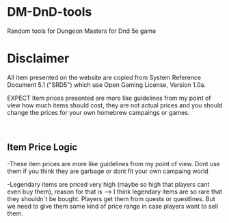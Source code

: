 # DM-DnD-tools
Random tools for Dungeon Masters for Dnd 5e game

<h1>Disclaimer</h1>
<p>All item presented on the website are copied from System Reference Document 5.1 ("SRD5") which use Open Gaming License, Version 1.0a.</p>
<p>EXPECT Item prices presented are more like guidelines from my point of view how much items should cost, they are not actual prices and you should change the prices for your own homebrew campaings or games.</p><br>
<h2>Item Price Logic</h2>
<p>-These item prices are more like guidelines from my point of view. Dont use them if you think they are garbage or dont fit your own campaing world</p>
<p>-Legendary items are priced very high (maybe so high that players cant even buy them), reason for that is --> I think legendary items are so rare that they shouldn´t be bought. Players get them from quests or questlines. But we need to give them some kind of price range in case players want to sell them.</p>

